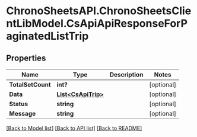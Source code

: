 # ChronoSheetsAPI.ChronoSheetsClientLibModel.CsApiApiResponseForPaginatedListTrip
## Properties

Name | Type | Description | Notes
------------ | ------------- | ------------- | -------------
**TotalSetCount** | **int?** |  | [optional] 
**Data** | [**List&lt;CsApiTrip&gt;**](CsApiTrip.md) |  | [optional] 
**Status** | **string** |  | [optional] 
**Message** | **string** |  | [optional] 

[[Back to Model list]](../README.md#documentation-for-models) [[Back to API list]](../README.md#documentation-for-api-endpoints) [[Back to README]](../README.md)

